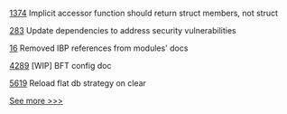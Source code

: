 
[1374](https://github.com/hyperledger/solang/pull/1374) Implicit accessor function should return struct members, not struct

[283](https://github.com/hyperledger/fabric-sdk-java/pull/283) Update dependencies to address security vulnerabilities

[16](https://github.com/hyperledger-labs/fabric-ansible-collection/pull/16) Removed IBP references from modules' docs

[4289](https://github.com/hyperledger/fabric/pull/4289) [WIP] BFT config doc

[5619](https://github.com/hyperledger/besu/pull/5619) Reload flat db strategy on clear


[See more >>>](https://start-here.hyperledger.org/pull-requests)
